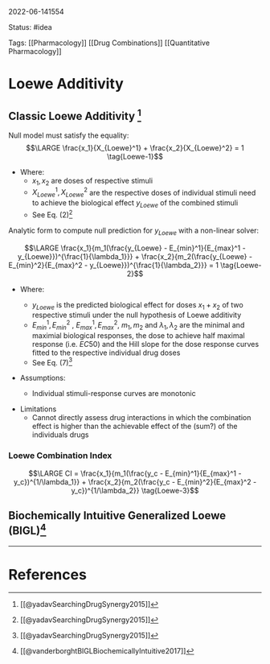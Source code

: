 2022-06-141554

Status: #idea

Tags: [[Pharmacology]] [[Drug Combinations]]  [[Quantitative Pharmacology]]

# Loewe Additivity

## Classic Loewe Additivity [^1]
Null model must satisfy the equality:
$$\LARGE \frac{x_1}{X_{Loewe}^1} + \frac{x_2}{X_{Loewe}^2} = 1 \tag{Loewe-1}$$
* Where:
	* $x_1,x_2$ are doses of respective stimuli
	* $X_{Loewe}^1, X_{Loewe}^2$ are the respective doses of individual stimuli need to achieve the biological effect $y_{Loewe}$ of the combined stimuli
	* See Eq. (2)[^1]

Analytic form to compute null prediction for $y_{Loewe}$ with a non-linear solver:

$$\LARGE \frac{x_1}{m_1(\frac{y_{Loewe} - E_{min}^1}{E_{max}^1 - y_{Loewe}})^{\frac{1}{\lambda_1}}} + \frac{x_2}{m_2(\frac{y_{Loewe} - E_{min}^2}{E_{max}^2 - y_{Loewe}})^{\frac{1}{\lambda_2}}} = 1 \tag{Loewe-2}$$
- Where:
	- $y_{Loewe}$ is the predicted biological effect for doses $x_1 + x_2$ of two respective stimuli under the null hypothesis of Loewe additivity
	- $E_{min}^1,E_{min}^2$ , $E_{max}^1,E_{max}^2$, $m_1,m_2$ and $\lambda_1,\lambda_2$ are the minimal and maximial biological responses, the dose to achieve half maximal response (i.e. $EC50$) and the Hill slope for the dose response curves fitted to the respective individual drug doses
	- See Eq. (7)[^1]

- Assumptions:
	- Individual stimuli-response curves are monotonic
* Limitations
	* Cannot directly assess drug interactions in which the combination effect is higher than the achievable effect of the (sum?) of the individuals drugs

### Loewe Combination Index
$$\LARGE CI = \frac{x_1}{m_1(\frac{y_c - E_{min}^1}{E_{max}^1 - y_c})^{1/\lambda_1}} + \frac{x_2}{m_2(\frac{y_c - E_{min}^2}{E_{max}^2 - y_c})^{1/\lambda_2}} \tag{Loewe-3}$$



## Biochemically Intuitive Generalized Loewe (BIGL)[^2]


---
# References
[^1]: [[@yadavSearchingDrugSynergy2015]]
[^2]: [[@vanderborghtBIGLBiochemicallyIntuitive2017]]
[^3]: 